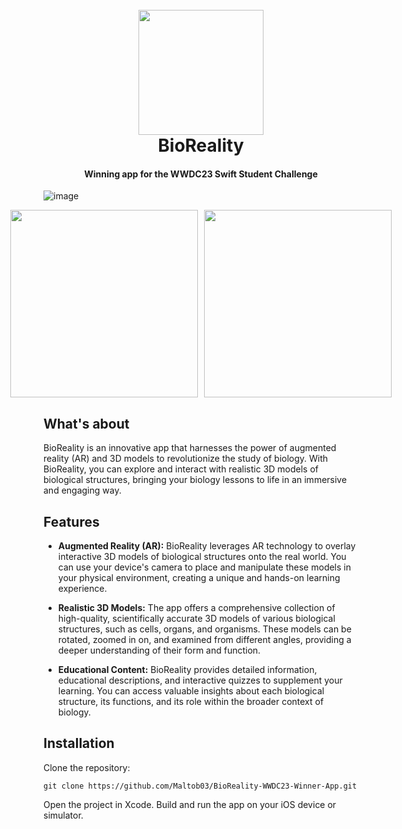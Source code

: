<h1 align="center">
  <br>
  <a><img src="https://res.cloudinary.com/maltob03/image/upload/v1684789671/bioreality_za0sqf.png" width="200"></a>
  <br>
  BioReality
  <br>
</h1>

<h4 align="center">Winning app for the WWDC23 Swift Student Challenge</h4>

<!-- 
<p align="center">
  <a href="https://badge.fury.io/js/electron-markdownify">
    <img src="https://badge.fury.io/js/electron-markdownify.svg"
         alt="Gitter">
  </a>
  <a href="https://gitter.im/amitmerchant1990/electron-markdownify"><img src="https://badges.gitter.im/amitmerchant1990/electron-markdownify.svg"></a>
  <a href="https://saythanks.io/to/bullredeyes@gmail.com">
      <img src="https://img.shields.io/badge/SayThanks.io-%E2%98%BC-1EAEDB.svg">
  </a>
  <a href="https://www.paypal.me/AmitMerchant">
    <img src="https://img.shields.io/badge/$-donate-ff69b4.svg?maxAge=2592000&amp;style=flat">
  </a>
</p>

<p align="center">
  <a href="#key-features">Key Features</a> •
  <a href="#how-to-use">How To Use</a> •
  <a href="#download">Download</a> •
  <a href="#credits">Credits</a> •
  <a href="#related">Related</a> •
  <a href="#license">License</a>
</p>
-->

![image](https://res.cloudinary.com/maltob03/image/upload/v1684683165/Screenshot_2023-05-21_alle_17.30.45_job8xv.png)

<div align="center">
<div style="display: flex; justify-content: center;">
  <a><img src="https://res.cloudinary.com/maltob03/image/upload/v1684684215/Simulator_Screenshot_-_iPad_Air_5th_generation_-_2023-05-21_at_17.49.32_jdecdc.png" width="300""></a>
  <a style="margin-left: 10px;"><img src="https://res.cloudinary.com/maltob03/image/upload/v1684684112/ControlRoom-2023-05-21-17-25-36_hgwjr9.png" width="300"></a>
</div>
</div>

## What's about

BioReality is an innovative app that harnesses the power of augmented reality (AR) and 3D models to revolutionize the study of biology. With BioReality, you can explore and interact with realistic 3D models of biological structures, bringing your biology lessons to life in an immersive and engaging way.

## Features

* **Augmented Reality (AR):** BioReality leverages AR technology to overlay interactive 3D models of biological structures onto the real world. You can use your device's camera to place and manipulate these models in your physical environment, creating a unique and hands-on learning experience.

* **Realistic 3D Models:** The app offers a comprehensive collection of high-quality, scientifically accurate 3D models of various biological structures, such as cells, organs, and organisms. These models can be rotated, zoomed in on, and examined from different angles, providing a deeper understanding of their form and function.

* **Educational Content:** BioReality provides detailed information, educational descriptions, and interactive quizzes to supplement your learning. You can access valuable insights about each biological structure, its functions, and its role within the broader context of biology.


## Installation

Clone the repository:

```
git clone https://github.com/Maltob03/BioReality-WWDC23-Winner-App.git
```
Open the project in Xcode.
Build and run the app on your iOS device or simulator.
